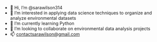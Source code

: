 - 👋 Hi, I’m @sarawilson314
- 👀 I’m interested in applying data science techniques to organize and analyze environmental datasets
- 🌱 I’m currently learning Python
- 💞️ I’m looking to collaborate on environmental data analysis projects
- 📫 contactsarawilson@gmail.com 

<!---
sarawilson314/sarawilson314 is a ✨ special ✨ repository because its `README.md` (this file) appears on your GitHub profile.
You can click the Preview link to take a look at your changes.
--->
